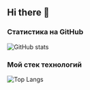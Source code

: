 ## Hi there 👋

<!--
**Shapovalova-aal/Shapovalova-aal** is a ✨ _special_ ✨ repository because its `README.md` (this file) appears on your GitHub profile.

Here are some ideas to get you started:

- 🔭 I’m currently working on ...
- 🌱 I’m currently learning ...
- 👯 I’m looking to collaborate on ...
- 🤔 I’m looking for help with ...
- 💬 Ask me about ...
- 📫 How to reach me: ...
- 😄 Pronouns: ...
- ⚡ Fun fact: ...
-->

### Статистика на GitHub
![GitHub stats](https://github-readme-stats.vercel.app/api?username=Shapovalova-aal&show_icons=true&hide=prs,issues&theme=cobalt&border_radius=4.5)

### Мой стек технологий
![Top Langs](https://github-readme-stats.vercel.app/api/top-langs/?username=Shapovalova-aal&layout=compact&theme=cobalt&border_radius=4.5)
